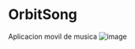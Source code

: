 # OrbitSong
Aplicacion movil de musica
![image](https://github.com/user-attachments/assets/adeaff96-faea-49bb-a0e5-80dfd0fb98bb)
